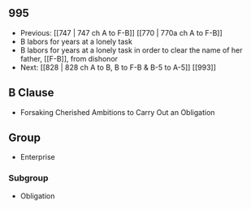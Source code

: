 ## 995
- Previous: [[747 | 747 ch A to F-B]] [[770 | 770a ch A to F-B]] 
- B labors for years at a lonely task
- B labors for years at a lonely task in order to clear the name of her father, [[F-B]], from dishonor
- Next: [[828 | 828 ch A to B, B to F-B &amp; B-5 to A-5]] [[993]] 

## B Clause
- Forsaking Cherished Ambitions to Carry Out an Obligation

## Group
- Enterprise

### Subgroup
- Obligation

